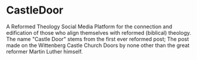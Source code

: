 # CastleDoor
A Reformed Theology Social Media Platform for the connection and edification of those who align themselves with reformed (biblical) theology. The name "Castle Door" stems from the first ever reformed post; The post made on the Wittenberg Castle Church Doors by none other than the great reformer Martin Luther himself.
